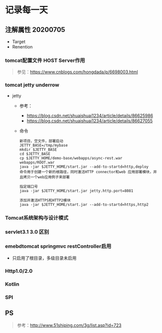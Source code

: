 # 记录每一天



## 注解属性 20200705

* Target
* Renention

### tomcat配置文件 HOST Server作用

> 参见：https://www.cnblogs.com/hongdada/p/6698003.html



### tomcat jetty underrow

* jetty

  * 参考：

    * https://blog.csdn.net/shuaishuai1234/article/details/86625986
    * https://blog.csdn.net/shuaishuai1234/article/details/86627055

  * 命令

    ```
    新项目，空文件，部署启动
    JETTY_BASE=/tmp/mybase
    mkdir $JETTY_BASE
    cd $JETTY_BASE
    cp $JETTY_HOME/demo-base/webapps/async-rest.war webapps/ROOT.war
    java -jar $JETTY_HOME/start.jar --add-to-startd=http,deploy
    命令用于创建一个新的根路径，同时激活HTTP connector和web 应用部署模块，并且拷贝一个web应用例子来部署
    
    指定端口号
    java -jar $JETTY_HOME/start.jar jetty.http.port=8081
    
    添加并激活HTTPS和HTTP2模块
    java -jar $JETTY_HOME/start.jar --add-to-startd=https,http2
    ```


### Tomcat系统架构与设计模式

### servlet3.1 3.0 区别

### emebdtomcat springmvc restController启用

* 只启用了根目录，多级目录未启用

### Http1.0/2.0

### Kotlin

### SPI





## PS

> 参考：http://www.51shiping.com/3g/list.asp?id=723



